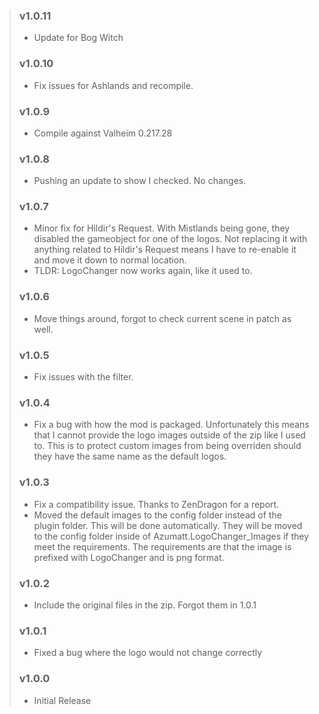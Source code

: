 > ### v1.0.11
> - Update for Bog Witch
> ### v1.0.10
> - Fix issues for Ashlands and recompile.
> ### v1.0.9
> - Compile against Valheim 0.217.28
> ### v1.0.8
> - Pushing an update to show I checked. No changes.
> ### v1.0.7
> - Minor fix for Hildir's Request. With Mistlands being gone, they disabled the gameobject for one of the logos. Not
    replacing it with anything related to Hildir's Request means I have to re-enable it and move it down to normal
    location.
> - TLDR: LogoChanger now works again, like it used to.
> ### v1.0.6
> - Move things around, forgot to check current scene in patch as well.
> ### v1.0.5
> - Fix issues with the filter.
> ### v1.0.4
> - Fix a bug with how the mod is packaged. Unfortunately this means that I cannot provide the logo images outside of
    the zip like I used to. This is to protect custom images from being overriden should they have the same name as the
    default logos.
> ### v1.0.3
> - Fix a compatibility issue. Thanks to ZenDragon for a report.
> - Moved the default images to the config folder instead of the plugin folder. This will be done automatically. They
    will be moved to the config folder inside of Azumatt.LogoChanger_Images if they meet the requirements. The
    requirements are that the image is prefixed with LogoChanger and is png format.
> ### v1.0.2
> - Include the original files in the zip. Forgot them in 1.0.1
> ### v1.0.1
> - Fixed a bug where the logo would not change correctly
> ### v1.0.0
> - Initial Release